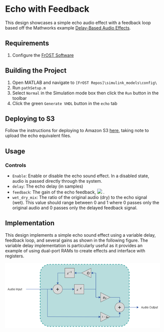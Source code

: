 # Echo with Feedback
This design showcases a simple echo audio effect with a feedback loop based off the Mathworks example [Delay-Based Audio Effects](https://www.mathworks.com/help/audio/ug/delay-based-audio-effects.html).

## Requirements
1. Configure the [FrOST Software](https://github.com/fpga-open-speech-tools/docs/blob/master/getting_started.md)

## Building the Project
1. Open MATLAB and navigate to `[FrOST Repos]\simulink_models\config\`
2. Run `pathSetup.m`
3. Select `Normal` in the Simulation mode box then click the `Run` button in the toolbar
4. Click the green `Generate VHDL` button in the `echo` tab

## Deploying to S3
Follow the instructions for deploying to Amazon S3  [here]( https://github.com/fpga-open-speech-tools/docs/blob/docs-refactor/getting_started/getting_started_frost_edge_s3.md), taking note to upload the echo equivalent files.

## Usage
### Controls
 - `Enable`: Enable or disable the echo sound effect.  In a disabled state, audio is passed directly through the system.
 - `delay`: The echo delay (in samples)
 - `feedback`: The gain of the echo feedback, <img src="https://latex.codecogs.com/gif.latex?g_f" /> . 
 - `wet_dry_mix`: The ratio of the original audio (dry) to the echo signal (wet).  This value should range between 0 and 1 where 0 passes only the original audio and 0 passes only the delayed feedback signal.
 
## Implementation
This design implements a simple echo sound effect using a variable delay, feedback loop, and several gains as shown in the following figure.  The variable delay implementation is particularly useful as it provides an example of using dual-port RAMs to create effects and interface with registers.

<p align="center">
  <img src="images/echo.png" />
</p>
